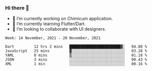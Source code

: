 ### Hi there 👋

<!--
**devcat37/devcat37** is a ✨ _special_ ✨ repository because its `README.md` (this file) appears on your GitHub profile.-->


- 🔭 I’m currently working on Chimicum application.
- 🌱 I’m currently learning Flutter/Dart.
- 👯 I’m looking to collaborate with UI designers.
<!-- - 🤔 I’m looking for help with ... -->

<!--START_SECTION:waka-->
```text
Week: 14 November, 2021 - 20 November, 2021

Dart         12 hrs 2 mins   ███████████████████████▓░   94.80 % 
JavaScript   25 mins         ▓░░░░░░░░░░░░░░░░░░░░░░░░   03.28 % 
YAML         8 mins          ▒░░░░░░░░░░░░░░░░░░░░░░░░   01.18 % 
JSON         3 mins          ░░░░░░░░░░░░░░░░░░░░░░░░░   00.43 % 
XML          1 min           ░░░░░░░░░░░░░░░░░░░░░░░░░   00.16 % 
```
<!--END_SECTION:waka-->
